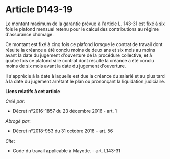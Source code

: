 # Article D143-19

Le montant maximum de la garantie prévue à l'article L. 143-31 est fixé à six fois le plafond mensuel retenu pour le calcul
des contributions au régime d'assurance chômage. 

Ce montant est fixé à cinq fois ce plafond lorsque le contrat de travail dont résulte la créance a été conclu moins de deux
ans et six mois au moins avant la date du jugement d'ouverture de la procédure collective, et à quatre fois ce plafond si le
contrat dont résulte la créance a été conclu moins de six mois avant la date du jugement d'ouverture. 

Il s'apprécie à la date à laquelle est due la créance du salarié et au plus tard à la date du jugement arrêtant le plan ou
prononçant la liquidation judiciaire.

**Liens relatifs à cet article**

_Créé par_:

  - Décret n°2016-1857 du 23 décembre 2016 - art. 1

_Abrogé par_:

  - Décret n°2018-953 du 31 octobre 2018 - art. 56

_Cite_:

  - Code du travail applicable à Mayotte. - art. L143-31

